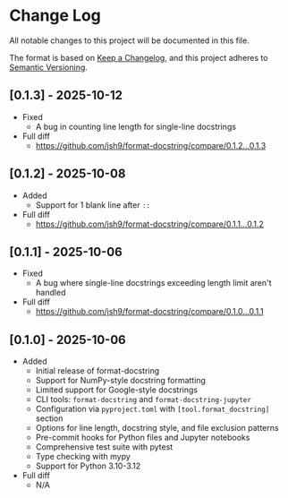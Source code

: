 # Change Log

All notable changes to this project will be documented in this file.

The format is based on
[Keep a Changelog](https://keepachangelog.com/en/1.1.0/), and this project
adheres to [Semantic Versioning](https://semver.org/spec/v2.0.0.html).

## [0.1.3] - 2025-10-12

- Fixed
  - A bug in counting line length for single-line docstrings
- Full diff
  - https://github.com/jsh9/format-docstring/compare/0.1.2...0.1.3

## [0.1.2] - 2025-10-08

- Added
  - Support for 1 blank line after `::`
- Full diff
  - https://github.com/jsh9/format-docstring/compare/0.1.1...0.1.2

## [0.1.1] - 2025-10-06

- Fixed
  - A bug where single-line docstrings exceeding length limit aren't handled
- Full diff
  - https://github.com/jsh9/format-docstring/compare/0.1.0...0.1.1

## [0.1.0] - 2025-10-06

- Added
  - Initial release of format-docstring
  - Support for NumPy-style docstring formatting
  - Limited support for Google-style docstrings
  - CLI tools: `format-docstring` and `format-docstring-jupyter`
  - Configuration via `pyproject.toml` with `[tool.format_docstring]` section
  - Options for line length, docstring style, and file exclusion patterns
  - Pre-commit hooks for Python files and Jupyter notebooks
  - Comprehensive test suite with pytest
  - Type checking with mypy
  - Support for Python 3.10-3.12
- Full diff
  - N/A
